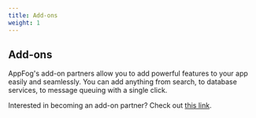 ```yaml
---
title: Add-ons
weight: 1
---
```


## Add-ons

AppFog's add-on partners allow you to add powerful features to your app easily and seamlessly. You can add anything from search, to database services, to message queuing with a single click. 

Interested in becoming an add-on partner? Check out [this link](/add-ons/partners).

